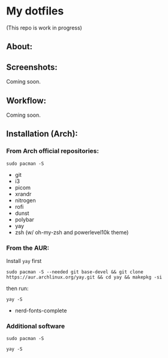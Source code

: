 # My dotfiles
(This repo is work in progress)

## About:


## Screenshots:
Coming soon.

## Workflow:
Coming soon.

## Installation (Arch):
### From Arch official repositories:
```
sudo pacman -S
```
- git
- i3
- picom
- xrandr
- nitrogen
- rofi
- dunst
- polybar
- yay
- zsh (w/ oh-my-zsh and powerlevel10k theme)
### From the AUR:
Install `yay` first
```
sudo pacman -S --needed git base-devel && git clone https://aur.archlinux.org/yay.git && cd yay && makepkg -si
```
then run:
```
yay -S
```
- nerd-fonts-complete
### Additional software
```
sudo pacman -S 
```
```
yay -S
```
